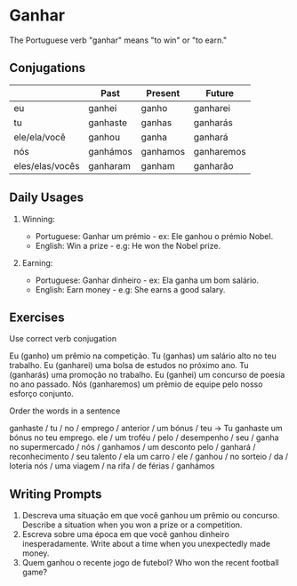 # Ganhar

The Portuguese verb "ganhar" means "to win" or "to earn."

## Conjugations

|                 | Past     | Present  | Future     |
| --------------- | -------- | -------- | ---------- |
| eu              | ganhei   | ganho    | ganharei   |
| tu              | ganhaste | ganhas   | ganharás   |
| ele/ela/você    | ganhou   | ganha    | ganhará    |
| nós             | ganhámos | ganhamos | ganharemos |
| eles/elas/vocês | ganharam | ganham   | ganharão   |

## Daily Usages

1. Winning:

   - Portuguese: Ganhar um prémio - ex: Ele ganhou o prémio Nobel.
   - English: Win a prize - e.g: He won the Nobel prize.

2. Earning:

   - Portuguese: Ganhar dinheiro - ex: Ela ganha um bom salário.
   - English: Earn money - e.g: She earns a good salary.

## Exercises

Use correct verb conjugation

Eu (ganho) um prêmio na competição.
Tu (ganhas) um salário alto no teu trabalho.
Eu (ganharei) uma bolsa de estudos no próximo ano.
Tu (ganharás) uma promoção no trabalho.
Eu (ganhei) um concurso de poesia no ano passado.
Nós (ganharemos) um prêmio de equipe pelo nosso esforço conjunto.

Order the words in a sentence

ganhaste / tu / no / emprego / anterior / um bónus / teu -> Tu ganhaste um bónus no teu emprego.
ele / um troféu / pelo / desempenho / seu / ganha
no supermercado / nós / ganhamos / um desconto
pelo / ganhará / reconhecimento / seu talento / ela
um carro / ele / ganhou / no sorteio / da / loteria
nós / uma viagem / na rifa / de férias / ganhámos

## Writing Prompts

1. Descreva uma situação em que você ganhou um prêmio ou concurso. Describe a situation when you won a prize or a competition.
2. Escreva sobre uma época em que você ganhou dinheiro inesperadamente. Write about a time when you unexpectedly made money.
3. Quem ganhou o recente jogo de futebol? Who won the recent football game?
